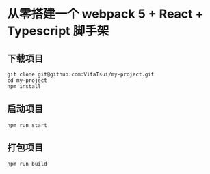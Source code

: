 # 从零搭建一个 webpack 5 + React + Typescript 脚手架

## 下载项目

```shell
git clone git@github.com:VitaTsui/my-project.git
cd my-project
npm install
```

## 启动项目

```shell
npm run start
```

## 打包项目

```shell
npm run build
```
